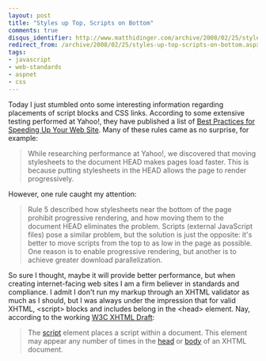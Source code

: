 ```yaml
---
layout: post
title: "Styles up Top, Scripts on Bottom"
comments: true
disqus_identifier: http://www.matthidinger.com/archive/2008/02/25/styles-up-top-scripts-on-bottom.aspx
redirect_from: /archive/2008/02/25/styles-up-top-scripts-on-bottom.aspx/
tags: 
- javascript
- web-standards
- aspnet
- css
---
```

Today I just stumbled onto some interesting information regarding placements of script blocks and CSS links. According to some extensive testing performed at Yahoo!, they have published a list of [Best Practices for Speeding Up Your Web Site](http://developer.yahoo.com/performance/rules.html "http://developer.yahoo.com/performance/rules.html"). Many of these rules came as no surprise, for example:

> While researching performance at Yahoo!, we discovered that moving stylesheets to the document HEAD makes pages load faster. This is because putting stylesheets in the HEAD allows the page to render progressively.

However, one rule caught my attention:

> Rule 5 described how stylesheets near the bottom of the page prohibit progressive rendering, and how moving them to the document HEAD eliminates the problem. Scripts (external JavaScript files) pose a similar problem, but the solution is just the opposite: it's better to move scripts from the top to as low in the page as possible. One reason is to enable progressive rendering, but another is to achieve greater download parallelization.

So sure I thought, maybe it will provide better performance, but when creating internet-facing web sites I am a firm believer in standards and compliance. I admit I don't run my markup through an XHTML validator as much as I should, but I was always under the impression that for valid XHTML, &lt;script&gt; blocks and includes belong in the &lt;head&gt; element. Nay, according to the working [W3C XHTML Draft](http://www.w3.org/TR/2003/WD-xhtml2-20030506/mod-scripting.html#edef_scripting_script):

> The [script](http://www.w3.org/mod-scripting.html#edef_scripting_script) element places a script within a document. This element may appear any number of times in the [head](http://www.w3.org/mod-structure.html#edef_structure_head) or [body](http://www.w3.org/mod-structure.html#edef_structure_body) of an XHTML document.




